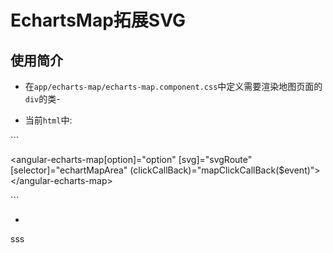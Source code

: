 # EchartsMap拓展SVG

## 使用简介

* 在`app/echarts-map/echarts-map.component.css`中定义需要渲染地图页面的`div`的类-

* 当前`html`中:

\`\`\`

&lt;angular-echarts-map\[option\]="option" \[svg\]="svgRoute" \[selector\]="echartMapArea" \(clickCallBack\)="mapClickCallBack\($event\)"&gt;&lt;/angular-echarts-map&gt;

\`\`\`

* 
sss



